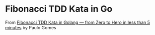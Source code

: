 # Fibonacci TDD Kata in Go

From [Fibonacci TDD Kata in Golang — from Zero to Hero in less than 5 minutes](https://link.medium.com/acDkJUCLjY)
by Paulo Gomes
